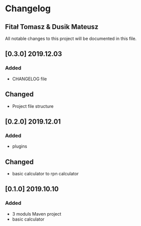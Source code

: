 # Changelog
## Fitał Tomasz & Dusik Mateusz

All notable changes to this project will be documented in this file.

## [0.3.0] 2019.12.03

### Added

- CHANGELOG file

## Changed

- Project file structure

## [0.2.0] 2019.12.01

### Added

- plugins

## Changed

- basic calculator to rpn calculator

## [0.1.0] 2019.10.10

### Added

- 3 moduls Maven project
- basic calculator 
